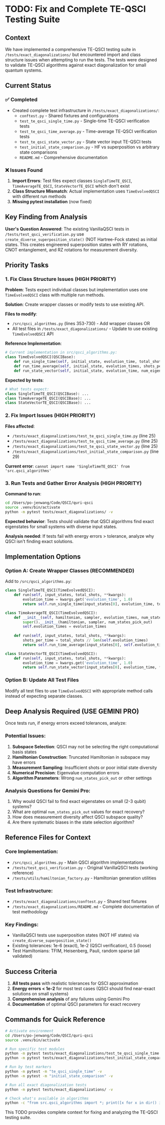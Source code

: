 # TODO: Fix and Complete TE-QSCI Testing Suite

## Context

We have implemented a comprehensive TE-QSCI testing suite in `/tests/exact_diagonalizations/` but encountered import and class structure issues when attempting to run the tests. The tests were designed to validate TE-QSCI algorithms against exact diagonalization for small quantum systems.

## Current Status

### ✅ Completed
- Created complete test infrastructure in `/tests/exact_diagonalizations/`:
  - `conftest.py` - Shared fixtures and configurations
  - `test_te_qsci_single_time.py` - Single-time TE-QSCI verification tests
  - `test_te_qsci_time_average.py` - Time-average TE-QSCI verification tests
  - `test_te_qsci_state_vector.py` - State vector input TE-QSCI tests
  - `test_initial_state_comparison.py` - HF vs superposition vs arbitrary state comparisons
  - `README.md` - Comprehensive documentation

### ❌ Issues Found
1. **Import Errors**: Test files expect classes `SingleTimeTE_QSCI`, `TimeAverageTE_QSCI`, `StateVectorTE_QSCI` which don't exist
2. **Class Structure Mismatch**: Actual implementation uses `TimeEvolvedQSCI` with different run methods
3. **Missing pytest installation** (now fixed)

## Key Finding from Analysis

**User's Question Answered**: The existing VanillaQSCI tests in `/tests/test_qsci_verification.py` use `create_diverse_superposition_state()` (NOT Hartree-Fock states) as initial states. This creates engineered superposition states with RY rotations, CNOT entanglement, and RZ rotations for measurement diversity.

## Priority Tasks

### 1. Fix Class Structure Issues (HIGH PRIORITY)

**Problem**: Tests expect individual classes but implementation uses one `TimeEvolvedQSCI` class with multiple run methods.

**Solution**: Create wrapper classes or modify tests to use existing API.

**Files to modify**:
- `/src/qsci_algorithms.py` (lines 353-730) - Add wrapper classes OR
- All test files in `/tests/exact_diagonalizations/` - Update to use existing `TimeEvolvedQSCI` API

**Reference Implementation**: 
```python
# Current implementation in src/qsci_algorithms.py:
class TimeEvolvedQSCI(QSCIBase):
    def run_single_time(self, initial_state, evolution_time, total_shots, ...)
    def run_time_average(self, initial_state, evolution_times, shots_per_time, ...)
    def run_state_vector(self, initial_state, evolution_time, num_eigenstates, ...)
```

**Expected by tests**:
```python
# What tests expect:
class SingleTimeTE_QSCI(QSCIBase): ...
class TimeAverageTE_QSCI(QSCIBase): ...
class StateVectorTE_QSCI(QSCIBase): ...
```

### 2. Fix Import Issues (HIGH PRIORITY)

**Files affected**:
- `/tests/exact_diagonalizations/test_te_qsci_single_time.py` (line 25)
- `/tests/exact_diagonalizations/test_te_qsci_time_average.py` (line 25)
- `/tests/exact_diagonalizations/test_te_qsci_state_vector.py` (line 25)
- `/tests/exact_diagonalizations/test_initial_state_comparison.py` (line 29)

**Current error**: `cannot import name 'SingleTimeTE_QSCI' from 'src.qsci_algorithms'`

### 3. Run Tests and Gather Error Analysis (HIGH PRIORITY)

**Command to run**: 
```bash
cd /Users/po-jenwang/Code/QSCI/quri-qsci
source .venv/bin/activate
python -m pytest tests/exact_diagonalizations/ -v
```

**Expected behavior**: Tests should validate that QSCI algorithms find exact eigenstates for small systems with diverse input states.

**Analysis needed**: If tests fail with energy errors > tolerance, analyze why QSCI isn't finding exact solutions.

## Implementation Options

### Option A: Create Wrapper Classes (RECOMMENDED)

Add to `/src/qsci_algorithms.py`:

```python
class SingleTimeTE_QSCI(TimeEvolvedQSCI):
    def run(self, input_states, total_shots, **kwargs):
        evolution_time = kwargs.get('evolution_time', 1.0)
        return self.run_single_time(input_states[0], evolution_time, total_shots, **kwargs)

class TimeAverageTE_QSCI(TimeEvolvedQSCI):
    def __init__(self, hamiltonian, sampler, evolution_times, num_states_pick_out=None):
        super().__init__(hamiltonian, sampler, num_states_pick_out)
        self.evolution_times = evolution_times
    
    def run(self, input_states, total_shots, **kwargs):
        shots_per_time = total_shots // len(self.evolution_times)
        return self.run_time_average(input_states[0], self.evolution_times, shots_per_time, **kwargs)

class StateVectorTE_QSCI(TimeEvolvedQSCI):
    def run(self, input_states, total_shots, **kwargs):
        evolution_time = kwargs.get('evolution_time', 1.0)
        return self.run_state_vector(input_states[0], evolution_time, **kwargs)
```

### Option B: Update All Test Files

Modify all test files to use `TimeEvolvedQSCI` with appropriate method calls instead of expecting separate classes.

## Deep Analysis Required (USE GEMINI PRO)

Once tests run, if energy errors exceed tolerances, analyze:

### Potential Issues:
1. **Subspace Selection**: QSCI may not be selecting the right computational basis states
2. **Hamiltonian Construction**: Truncated Hamiltonian in subspace may have errors
3. **Measurement Sampling**: Insufficient shots or poor initial state diversity
4. **Numerical Precision**: Eigenvalue computation errors
5. **Algorithm Parameters**: Wrong `num_states_pick_out` or other settings

### Analysis Questions for Gemini Pro:
1. Why would QSCI fail to find exact eigenstates on small (2-3 qubit) systems?
2. What are optimal `num_states_pick_out` values for exact recovery?
3. How does measurement diversity affect QSCI subspace quality?
4. Are there systematic biases in the state selection algorithm?

## Reference Files for Context

### Core Implementation:
- `/src/qsci_algorithms.py` - Main QSCI algorithm implementations
- `/tests/test_qsci_verification.py` - Original VanillaQSCI tests (working reference)
- `/tests/utils/hamiltonian_factory.py` - Hamiltonian generation utilities

### Test Infrastructure:
- `/tests/exact_diagonalizations/conftest.py` - Shared test fixtures
- `/tests/exact_diagonalizations/README.md` - Complete documentation of test methodology

### Key Findings:
- VanillaQSCI tests use superposition states (NOT HF states) via `create_diverse_superposition_state()`
- Existing tolerances: 1e-6 (exact), 1e-2 (QSCI verification), 0.5 (loose)
- Test Hamiltonians: TFIM, Heisenberg, Pauli, random sparse (all validated)

## Success Criteria

1. **All tests pass** with realistic tolerances for QSCI approximation
2. **Energy errors < 1e-2** for most test cases (QSCI should find near-exact solutions on small systems)
3. **Comprehensive analysis** of any failures using Gemini Pro
4. **Documentation** of optimal QSCI parameters for exact recovery

## Commands for Quick Reference

```bash
# Activate environment
cd /Users/po-jenwang/Code/QSCI/quri-qsci
source .venv/bin/activate

# Run specific test modules
python -m pytest tests/exact_diagonalizations/test_te_qsci_single_time.py -v
python -m pytest tests/exact_diagonalizations/test_initial_state_comparison.py -v

# Run by test markers
python -m pytest -m "te_qsci_single_time" -v
python -m pytest -m "initial_state_comparison" -v

# Run all exact diagonalization tests
python -m pytest tests/exact_diagonalizations/ -v

# Check what's available in algorithms
python -c "from src.qsci_algorithms import *; print([x for x in dir() if 'QSCI' in x])"
```

This TODO provides complete context for fixing and analyzing the TE-QSCI testing suite.